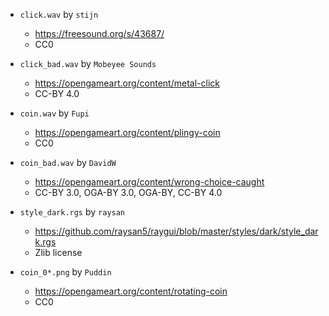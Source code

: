 - `click.wav` by `stijn`
  - https://freesound.org/s/43687/
  - CC0

- `click_bad.wav` by `Mobeyee Sounds`
  - https://opengameart.org/content/metal-click
  - CC-BY 4.0

- `coin.wav` by `Fupi`
  - https://opengameart.org/content/plingy-coin
  - CC0

- `coin_bad.wav` by `DavidW`
  - https://opengameart.org/content/wrong-choice-caught
  - CC-BY 3.0, OGA-BY 3.0, OGA-BY, CC-BY 4.0

- `style_dark.rgs` by `raysan`
  - https://github.com/raysan5/raygui/blob/master/styles/dark/style_dark.rgs
  - Zlib license

- `coin_0*.png` by `Puddin`
  - https://opengameart.org/content/rotating-coin
  - CC0
